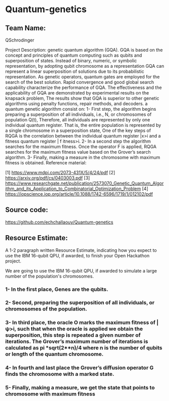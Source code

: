 # Quantum-genetics

## Team Name:
QSchrodinger

Project Description:
genetic quantum algorithm (GQA). GQA is based on the concept and principles of quantum computing such as qubits and superposition of states. Instead of binary, numeric, or symbolic representation, by adopting qubit chromosome as a representation GQA can represent a linear superposition of solutions due to its probabilistic representation. As genetic operators, quantum gates are employed for the search of the best solution. Rapid convergence and good global search capability characterize the performance of GQA. The effectiveness and the applicability of GQA are demonstrated by experimental results on the knapsack problem, The results show that GQA is superior to other genetic algorithms using penalty functions, repair methods, and decoders.
a quantum genetic algorithm consist on:
1- First step, the algorithm begins preparing a superposition of all individuals, i.e., N, or chromosomes of population Q(t), Therefore, all individuals are represented by only one individual quantum register. That is, the entire population is represented by a single chromosome in a superposition state, One of the key steps of RQGA is the correlation between the individual quantum register |x>i and a fitness quantum register | f itness>i.
2- In a second step the algorithm searches for the maximum fitness. Once the operator F is applied, RQGA searches for the maximum fitness value based on the Grover’s search algorithm.
3- Finally, making a measure in the chromosome with maximum fitness is obtained.
Reference material:

[1] https://www.mdpi.com/2073-431X/5/4/24/pdf
[2] https://arxiv.org/pdf/cs/0403003.pdf
[3] https://www.researchgate.net/publication/2573070_Genetic_Quantum_Algorithm_and_its_Application_to_Combinatorial_Optimization_Problem
[4] https://iopscience.iop.org/article/10.1088/1742-6596/1719/1/012102/pdf

## Source code:
https://github.com/echchallaouy/Quantum-genetics

## Resource Estimate:
A 1-2 paragraph written Resource Estimate, indicating how you expect to use the IBM 16-qubit QPU, if awarded, to finish your Open Hackathon project.

We are going to use the IBM 16-qubit QPU, if awarded to simulate a large number of the population's chromosomes.
### 1- In the first place, Genes are the qubits.
### 2- Second, preparing the superposition of all individuals, or chromosomes of the population.
### 3- In third place, the oracle O marks the maximum fitness of |ψ>i, such that when the oracle is applied we obtain the superposition, this step is repeated a given number of iterations. The Grover’s maximum number of iterations is calculated as pi *sqrt(2**n)/4 where n is the number of qubits or length of the quantum chromosome.
### 4- In fourth and last place the Grover’s diffusion operator G finds the chromosome with a marked state.
### 5- Finally, making a measure, we get the state that points to chromosome with maximum fitness
